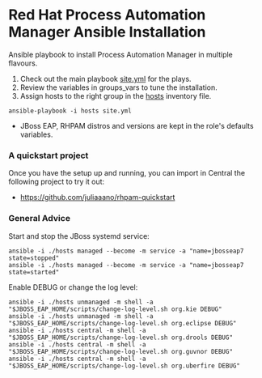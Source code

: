 # Red Hat Process Automation Manager Ansible Installation

Ansible playbook to install Process Automation Manager in multiple flavours.

1. Check out the main playbook [site.yml](site.yml) for the plays.
2. Review the variables in groups_vars to tune the installation.
3. Assign hosts to the right group in the [hosts](hosts) inventory file.

```
ansible-playbook -i hosts site.yml
```

* JBoss EAP, RHPAM distros and versions are kept in the role's defaults variables.

### A quickstart project

Once you have the setup up and running, you can import in Central the following project to try it out:

* https://github.com/juliaaano/rhpam-quickstart

### General Advice

Start and stop the JBoss systemd service:

```
ansible -i ./hosts managed --become -m service -a "name=jbosseap7 state=stopped"
ansible -i ./hosts managed --become -m service -a "name=jbosseap7 state=started"
```

Enable DEBUG or change the log level:

```
ansible -i ./hosts unmanaged -m shell -a "$JBOSS_EAP_HOME/scripts/change-log-level.sh org.kie DEBUG"
ansible -i ./hosts unmanaged -m shell -a "$JBOSS_EAP_HOME/scripts/change-log-level.sh org.eclipse DEBUG"
ansible -i ./hosts central -m shell -a "$JBOSS_EAP_HOME/scripts/change-log-level.sh org.drools DEBUG"
ansible -i ./hosts central -m shell -a "$JBOSS_EAP_HOME/scripts/change-log-level.sh org.guvnor DEBUG"
ansible -i ./hosts central -m shell -a "$JBOSS_EAP_HOME/scripts/change-log-level.sh org.uberfire DEBUG"
```
